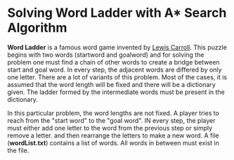# Solving Word Ladder with A* Search Algorithm
**Word Ladder** is a famous word game invented by [Lewis Carroll](https://en.wikipedia.org/wiki/Lewis_Carroll). This puzzle begins with two words (startword and goalword) and for solving the problem one must find a chain of other words to create a bridge between start and goal word. In every step, the adjacent words are differed by only one letter. There are a lot of variants of this problem. Most of the cases, it is assumed that the word length will be fixed and there will be a dictionary given. The ladder formed by the intermediate words must be present in the dictionary.

In this particular problem, the word lengths are not fixed. A player tries to reach from the "start word" to the "goal word". IN every step, the player must either add one letter to the word from the previous step or simply remove a letter. and then rearrange the letters to make a new word. A file (**wordList.txt**) contains a list of words. All words in between must exist in the file.
